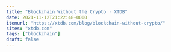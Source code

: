 ```yaml
---
title: "Blockchain Without the Crypto · XTDB"
date: 2021-11-12T21:22:48+0000
itemurl: "https://xtdb.com/blog/blockchain-without-crypto/"
sites: "xtdb.com"
tags: ["blockchain"]
draft: false
---
```

